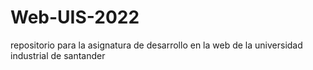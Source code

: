 # Web-UIS-2022
repositorio para la asignatura de desarrollo en la web de la universidad industrial de santander

